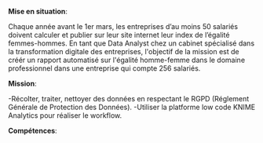 **Mise en situation**:

Chaque année avant le 1er mars, les entreprises d’au moins 50 salariés doivent calculer et publier sur leur site internet leur index de l’égalité femmes-hommes.
En tant que Data Analyst chez un cabinet spécialisé dans la transformation digitale des entreprises, l'objectif de la mission est de créér un rapport automatisé sur l'égalité
homme-femme dans le domaine professionnel dans une entreprise qui compte 256 salariés.

**Mission**: 

-Récolter, traiter, nettoyer des données en respectant le RGPD (Réglement Générale de Protection des Données).
-Utiliser la platforme low code KNIME Analytics pour réaliser le workflow.

**Compétences**: 

